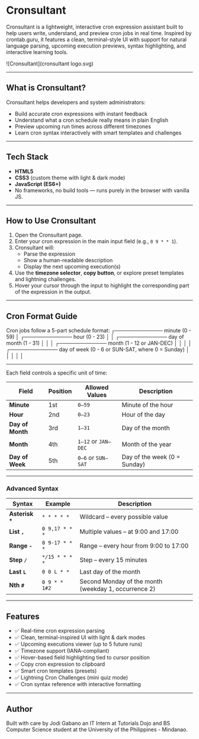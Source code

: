 # Cronsultant

Cronsultant is a lightweight, interactive cron expression assistant built to help users write, understand, and preview cron jobs in real time. Inspired by crontab.guru, it features a clean, terminal-style UI with support for natural language parsing, upcoming execution previews, syntax highlighting, and interactive learning tools.

![Cronsultant](cronsultant logo.svg)

---

## What is Cronsultant?

Cronsultant helps developers and system administrators:
- Build accurate cron expressions with instant feedback
- Understand what a cron schedule really means in plain English
- Preview upcoming run times across different timezones
- Learn cron syntax interactively with smart templates and challenges

---

## Tech Stack

- **HTML5**
- **CSS3** (custom theme with light & dark mode)
- **JavaScript (ES6+)**
- No frameworks, no build tools — runs purely in the browser with vanilla JS.

---

## How to Use Cronsultant

1. Open the Cronsultant page.
2. Enter your cron expression in the main input field (e.g., `0 9 * * 1`).
3. Cronsultant will:
   - Parse the expression
   - Show a human-readable description
   - Display the next upcoming execution(s)
4. Use the **timezone selector**, **copy button**, or explore preset templates and lightning challenges.
5. Hover your cursor through the input to highlight the corresponding part of the expression in the output.

---

## Cron Format Guide

Cron jobs follow a 5-part schedule format:
 ┌───────────── minute (0 - 59)
 │ ┌───────────── hour (0 - 23)
 │ │ ┌───────────── day of month (1 - 31)
 │ │ │ ┌───────────── month (1 - 12 or JAN-DEC)
 │ │ │ │ ┌───────────── day of week (0 - 6 or SUN-SAT, where 0 = Sunday)
 │ │ │ │ │
 * * * * *
 
Each field controls a specific unit of time:

| Field            | Position | Allowed Values                 | Description                          |
|------------------|----------|--------------------------------|--------------------------------------|
| **Minute**        | 1st      | `0–59`                         | Minute of the hour                   |
| **Hour**          | 2nd      | `0–23`                         | Hour of the day                      |
| **Day of Month**  | 3rd      | `1–31`                         | Day of the month                     |
| **Month**         | 4th      | `1–12` or `JAN–DEC`            | Month of the year                    |
| **Day of Week**   | 5th      | `0–6` or `SUN–SAT`             | Day of the week (0 = Sunday)         |

---

### Advanced Syntax

| Syntax           | Example             | Description                                              |
|------------------|---------------------|----------------------------------------------------------|
| **Asterisk `*`**  | `* * * * *`         | Wildcard – every possible value                         |
| **List `,`**      | `0 9,17 * * *`      | Multiple values – at 9:00 and 17:00                     |
| **Range `-`**     | `0 9-17 * * *`      | Range – every hour from 9:00 to 17:00                   |
| **Step `/`**      | `*/15 * * * *`      | Step – every 15 minutes                                 |
| **Last `L`**      | `0 0 L * *`         | Last day of the month                                   |
| **Nth `#`**       | `0 9 * * 1#2`       | Second Monday of the month (weekday 1, occurrence 2)    |

---

## Features

- ✅ Real-time cron expression parsing
- ✅ Clean, terminal-inspired UI with light & dark modes
- ✅ Upcoming executions viewer (up to 5 future runs)
- ✅ Timezone support (IANA-compliant)
- ✅ Hover-based field highlighting tied to cursor position
- ✅ Copy cron expression to clipboard
- ✅ Smart cron templates (presets)
- ✅ Lightning Cron Challenges (mini quiz mode)
- ✅ Cron syntax reference with interactive formatting

---

## Author
Built with care by Jodi Gabano an IT Intern at Tutorials Dojo and BS Computer Science student at the University of the Philippines - Mindanao.
